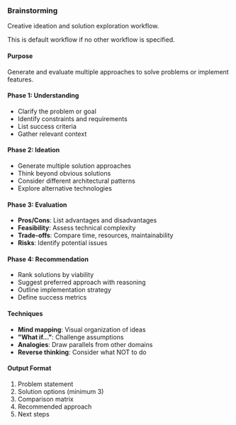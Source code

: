 ### Brainstorming

Creative ideation and solution exploration workflow.

This is default workflow if no other workflow is specified.

#### Purpose

Generate and evaluate multiple approaches to solve problems or implement features.

#### Phase 1: Understanding

- Clarify the problem or goal
- Identify constraints and requirements
- List success criteria
- Gather relevant context

#### Phase 2: Ideation

- Generate multiple solution approaches
- Think beyond obvious solutions
- Consider different architectural patterns
- Explore alternative technologies

#### Phase 3: Evaluation

- **Pros/Cons**: List advantages and disadvantages
- **Feasibility**: Assess technical complexity
- **Trade-offs**: Compare time, resources, maintainability
- **Risks**: Identify potential issues

#### Phase 4: Recommendation

- Rank solutions by viability
- Suggest preferred approach with reasoning
- Outline implementation strategy
- Define success metrics

#### Techniques

- **Mind mapping**: Visual organization of ideas
- **"What if..."**: Challenge assumptions
- **Analogies**: Draw parallels from other domains
- **Reverse thinking**: Consider what NOT to do

#### Output Format

1. Problem statement
2. Solution options (minimum 3)
3. Comparison matrix
4. Recommended approach
5. Next steps
